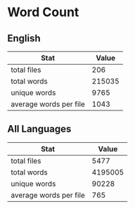 # Word Count

## English

Stat | Value
---- | -----
total files | 206
total words | 215035
unique words | 9765
average words per file | 1043

## All Languages

Stat | Value
---- | -----
total files | 5477
total words | 4195005
unique words | 90228
average words per file | 765
